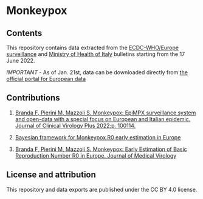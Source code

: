 # Monkeypox

## Contents

This repository contains data extracted from the [ECDC-WHO/Europe surveillance](https://monkeypoxreport.ecdc.europa.eu/) and [Ministry of Health of Italy](https://www.salute.gov.it/portale/malattieInfettive/dettaglioSchedeMalattieInfettive.jsp?lingua=italiano&id=254&area=Malattie%20infettive&menu=indiceAZ&tab=1) bulletins starting from the 17 June 2022. 

*IMPORTANT* - As of Jan. 21st, data can be downloaded directly from [the official portal for European data](https://data.europa.eu/data/datasets/vaiolo-delle-scimmie?locale=it)

## Contributions
1) [Branda F, Pierini M, Mazzoli S. Monkeypox: EpiMPX surveillance system and open-data with a special focus on European
and Italian epidemic. Journal of Clinical Virology Plus 2022;p. 100114.](https://www.sciencedirect.com/science/article/pii/S2667038022000539)

2) [Bayesian framework for Monkeypox R0 early estimation in Europe](https://github.com/maxdevblock/Monkeypox_R0_Europe)

3) [Branda F, Pierini M, Mazzoli S. Monkeypox: Early Estimation of Basic Reproduction Number R0 in Europe. Journal of Medical Virology](https://onlinelibrary.wiley.com/doi/10.1002/jmv.28270)


## License and attribution

This repository and data exports are published under the CC BY 4.0 license.
